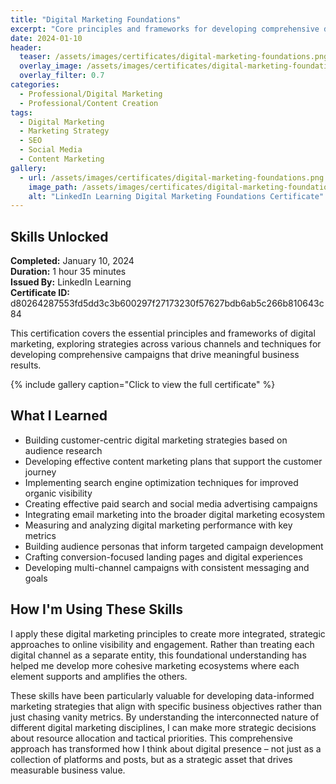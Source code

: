 ```yaml
---
title: "Digital Marketing Foundations"
excerpt: "Core principles and frameworks for developing comprehensive digital marketing strategies across channels and platforms"
date: 2024-01-10
header:
  teaser: /assets/images/certificates/digital-marketing-foundations.png
  overlay_image: /assets/images/certificates/digital-marketing-foundations.png
  overlay_filter: 0.7
categories:
  - Professional/Digital Marketing
  - Professional/Content Creation
tags:
  - Digital Marketing
  - Marketing Strategy
  - SEO
  - Social Media
  - Content Marketing
gallery:
  - url: /assets/images/certificates/digital-marketing-foundations.png
    image_path: /assets/images/certificates/digital-marketing-foundations.png
    alt: "LinkedIn Learning Digital Marketing Foundations Certificate"
---
```


## Skills Unlocked

**Completed:** January 10, 2024  
**Duration:** 1 hour 35 minutes  
**Issued By:** LinkedIn Learning  
**Certificate ID:** d80264287553fd5dd3c3b600297f27173230f57627bdb6ab5c266b810643c84

This certification covers the essential principles and frameworks of digital marketing, exploring strategies across various channels and techniques for developing comprehensive campaigns that drive meaningful business results.

{% include gallery caption="Click to view the full certificate" %}

## What I Learned

* Building customer-centric digital marketing strategies based on audience research
* Developing effective content marketing plans that support the customer journey
* Implementing search engine optimization techniques for improved organic visibility
* Creating effective paid search and social media advertising campaigns
* Integrating email marketing into the broader digital marketing ecosystem
* Measuring and analyzing digital marketing performance with key metrics
* Building audience personas that inform targeted campaign development
* Crafting conversion-focused landing pages and digital experiences
* Developing multi-channel campaigns with consistent messaging and goals

## How I'm Using These Skills

I apply these digital marketing principles to create more integrated, strategic approaches to online visibility and engagement. Rather than treating each digital channel as a separate entity, this foundational understanding has helped me develop more cohesive marketing ecosystems where each element supports and amplifies the others.

These skills have been particularly valuable for developing data-informed marketing strategies that align with specific business objectives rather than just chasing vanity metrics. By understanding the interconnected nature of different digital marketing disciplines, I can make more strategic decisions about resource allocation and tactical priorities. This comprehensive approach has transformed how I think about digital presence – not just as a collection of platforms and posts, but as a strategic asset that drives measurable business value.
